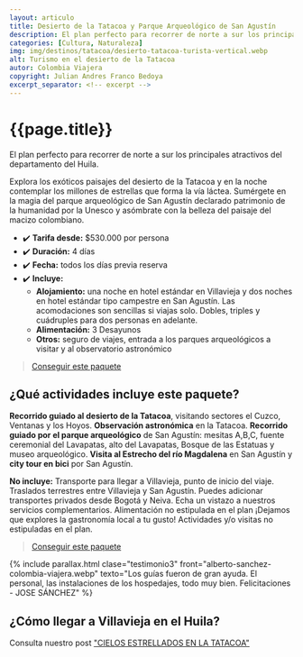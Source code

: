 ```yaml
---
layout: articulo
title: Desierto de la Tatacoa y Parque Arqueológico de San Agustín
description: El plan perfecto para recorrer de norte a sur los principales atractivos del departamento del Huila, San Agustín y el desierto de la Tatacoa Huila
categories: [Cultura, Naturaleza]
img: img/destinos/tatacoa/desierto-tatacoa-turista-vertical.webp
alt: Turismo en el desierto de la Tatacoa
autor: Colombia Viajera
copyright: Julian Andres Franco Bedoya
excerpt_separator: <!-- excerpt -->
---
```

# {{page.title}}

El plan perfecto para recorrer de norte a sur los principales atractivos del departamento del Huila.

<!-- excerpt -->

Explora los exóticos paisajes del desierto de la Tatacoa y en la noche contemplar los millones de estrellas que forma la vía láctea. Sumérgete en la magia del parque arqueológico de San Agustín declarado patrimonio de la humanidad por la Unesco y asómbrate con la belleza del paisaje del macizo colombiano.

* ✔️ **Tarifa desde:** $530.000 por persona
* ✔️ **Duración:** 4 días
* ✔️ **Fecha:** todos los días previa reserva
* ✔️ **Incluye:**
  * **Alojamiento:** una noche en hotel estándar en Villavieja y dos noches en hotel estándar tipo campestre en San Agustín. Las acomodaciones son sencillas si viajas solo. Dobles, triples y cuádruples para dos personas en adelante.
  * **Alimentación:** 3 Desayunos
  * **Otros:** seguro de viajes, entrada a los parques arqueológicos a visitar y al observatorio astronómico

>[Conseguir este paquete](https://api.whatsapp.com/send?phone=+573209673925&text=Hola.%20Me%20encantar%C3%ADa%20saber%20m%C3%A1s%20sobre%20este%20paquete:%20Desierto%20de%20la%20Tatacoa%20y%20Parque%20Arqueol%C3%B3gico%20de%20San%20Agust%C3%ADn)

## ¿Qué actividades incluye este paquete?

**Recorrido guiado al desierto de la Tatacoa**, visitando sectores el Cuzco, Ventanas y los Hoyos. **Observación astronómica** en la Tatacoa. **Recorrido guiado por el parque arqueológico** de San Agustín: mesitas A,B,C, fuente ceremonial del Lavapatas, alto del Lavapatas, Bosque de las Estatuas y museo arqueológico. **Visita al Estrecho del río Magdalena** en San Agustín y **city tour en bici** por San Agustín.

**No incluye:** Transporte para llegar a Villavieja, punto de inicio del viaje. Traslados terrestres entre Villavieja y San Agustín. Puedes adicionar transportes privados desde Bogotá y Neiva. Echa un vistazo a nuestros servicios complementarios. Alimentación no estipulada en el plan ¡Dejamos que explores la gastronomía local a tu gusto! Actividades y/o visitas no estipuladas en el plan.

>[Conseguir este paquete](https://api.whatsapp.com/send?phone=+573209673925&text=Hola.%20Me%20encantar%C3%ADa%20saber%20m%C3%A1s%20sobre%20este%20paquete:%20Desierto%20de%20la%20Tatacoa%20y%20Parque%20Arqueol%C3%B3gico%20de%20San%20Agust%C3%ADn)

{% include parallax.html clase="testimonio3" front="alberto-sanchez-colombia-viajera.webp" texto="Los guías fueron de gran ayuda. El personal, las instalaciones de los hospedajes, todo muy bien. Felicitaciones - JOSE SÁNCHEZ" %}

## ¿Cómo llegar a Villavieja  en el Huila?

Consulta nuestro post ["CIELOS ESTRELLADOS EN LA TATACOA"]({{site.baseurl}}/toca-las-estrellas-desierto-tatacoa/)
